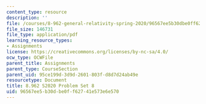 ```yaml
---
content_type: resource
description: ''
file: /courses/8-962-general-relativity-spring-2020/96567ee5b30dbe0ff62741e573e6e570_MIT8_962S20_pset08.pdf
file_size: 146731
file_type: application/pdf
learning_resource_types:
- Assignments
license: https://creativecommons.org/licenses/by-nc-sa/4.0/
ocw_type: OCWFile
parent_title: Assignments
parent_type: CourseSection
parent_uid: 95ce199d-3d9d-2601-803f-d8d7d24ab49e
resourcetype: Document
title: 8.962 S2020 Problem Set 8
uid: 96567ee5-b30d-be0f-f627-41e573e6e570
---
```

